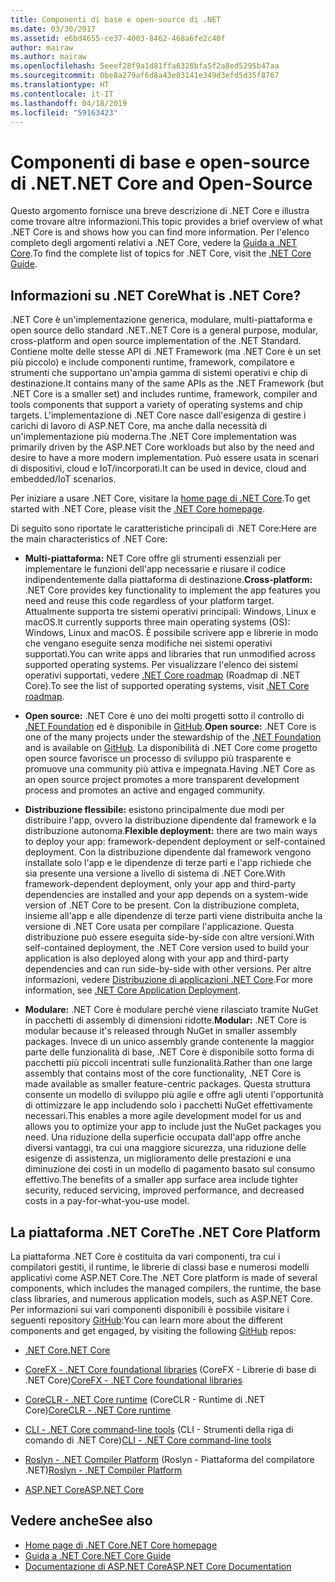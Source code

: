 ```yaml
---
title: Componenti di base e open-source di .NET
ms.date: 03/30/2017
ms.assetid: e6bd4655-ce37-4003-8462-468a6fe2c40f
author: mairaw
ms.author: mairaw
ms.openlocfilehash: 5eeef28f9a1d81ffa6328bfa5f2a8ed5295b47aa
ms.sourcegitcommit: 0be8a279af6d8a43e03141e349d3efd5d35f8767
ms.translationtype: HT
ms.contentlocale: it-IT
ms.lasthandoff: 04/18/2019
ms.locfileid: "59163423"
---
```

# <a name="net-core-and-open-source"></a><span data-ttu-id="ca6d5-102">Componenti di base e open-source di .NET</span><span class="sxs-lookup"><span data-stu-id="ca6d5-102">.NET Core and Open-Source</span></span>
<span data-ttu-id="ca6d5-103">Questo argomento fornisce una breve descrizione di .NET Core e illustra come trovare altre informazioni.</span><span class="sxs-lookup"><span data-stu-id="ca6d5-103">This topic provides a brief overview  of what .NET Core is and shows how you can find more information.</span></span> <span data-ttu-id="ca6d5-104">Per l'elenco completo degli argomenti relativi a .NET Core, vedere la [Guida a .NET Core](../../core/index.md).</span><span class="sxs-lookup"><span data-stu-id="ca6d5-104">To find the complete list of topics for .NET Core, visit the [.NET Core Guide](../../core/index.md).</span></span>
  
<a name="BKMK_WhatisNETCore"></a>   
## <a name="what-is-net-core"></a><span data-ttu-id="ca6d5-105">Informazioni su .NET Core</span><span class="sxs-lookup"><span data-stu-id="ca6d5-105">What is .NET Core?</span></span>  
 <span data-ttu-id="ca6d5-106">.NET Core è un'implementazione generica, modulare, multi-piattaforma e open source dello standard .NET.</span><span class="sxs-lookup"><span data-stu-id="ca6d5-106">.NET Core is a general purpose, modular, cross-platform and open source implementation of the .NET Standard.</span></span> <span data-ttu-id="ca6d5-107">Contiene molte delle stesse API di .NET Framework (ma .NET Core è un set più piccolo) e include componenti runtime, framework, compilatore e strumenti che supportano un'ampia gamma di sistemi operativi e chip di destinazione.</span><span class="sxs-lookup"><span data-stu-id="ca6d5-107">It contains many of the same APIs as the .NET Framework (but .NET Core is a smaller set) and includes runtime, framework, compiler and tools components that support a variety of operating systems and chip targets.</span></span> <span data-ttu-id="ca6d5-108">L'implementazione di .NET Core nasce dall'esigenza di gestire i carichi di lavoro di ASP.NET Core, ma anche dalla necessità di un'implementazione più moderna.</span><span class="sxs-lookup"><span data-stu-id="ca6d5-108">The .NET Core implementation was primarily driven by the ASP.NET Core workloads but also by the need and desire to have a more modern implementation.</span></span> <span data-ttu-id="ca6d5-109">Può essere usata in scenari di dispositivi, cloud e IoT/incorporati.</span><span class="sxs-lookup"><span data-stu-id="ca6d5-109">It can be used in device, cloud and embedded/IoT scenarios.</span></span>  
  
 <span data-ttu-id="ca6d5-110">Per iniziare a usare .NET Core, visitare la [home page di .NET Core](https://www.microsoft.com/net/core).</span><span class="sxs-lookup"><span data-stu-id="ca6d5-110">To get started with .NET Core, please visit the [.NET Core homepage](https://www.microsoft.com/net/core).</span></span>  
  
 <span data-ttu-id="ca6d5-111">Di seguito sono riportate le caratteristiche principali di .NET Core:</span><span class="sxs-lookup"><span data-stu-id="ca6d5-111">Here are the main characteristics of .NET Core:</span></span>  
  
-   <span data-ttu-id="ca6d5-112">**Multi-piattaforma:** NET Core offre gli strumenti essenziali per implementare le funzioni dell'app necessarie e riusare il codice indipendentemente dalla piattaforma di destinazione.</span><span class="sxs-lookup"><span data-stu-id="ca6d5-112">**Cross-platform:** .NET Core provides key functionality to implement the app features you need and reuse this code regardless of your platform target.</span></span> <span data-ttu-id="ca6d5-113">Attualmente supporta tre sistemi operativi principali: Windows, Linux e macOS.</span><span class="sxs-lookup"><span data-stu-id="ca6d5-113">It currently supports three main operating systems (OS): Windows, Linux and macOS.</span></span> <span data-ttu-id="ca6d5-114">È possibile scrivere app e librerie in modo che vengano eseguite senza modifiche nei sistemi operativi supportati.</span><span class="sxs-lookup"><span data-stu-id="ca6d5-114">You can write apps and libraries that run unmodified across supported operating systems.</span></span> <span data-ttu-id="ca6d5-115">Per visualizzare l'elenco dei sistemi operativi supportati, vedere [.NET Core roadmap](https://github.com/dotnet/core/blob/master/roadmap.md) (Roadmap di .NET Core).</span><span class="sxs-lookup"><span data-stu-id="ca6d5-115">To see the list of supported operating systems, visit [.NET Core roadmap](https://github.com/dotnet/core/blob/master/roadmap.md).</span></span>
  
-   <span data-ttu-id="ca6d5-116">**Open source:** .NET Core è uno dei molti progetti sotto il controllo di [.NET Foundation](https://www.dotnetfoundation.org/) ed è disponibile in [GitHub](https://github.com/).</span><span class="sxs-lookup"><span data-stu-id="ca6d5-116">**Open source:** .NET Core is one of the many projects under the stewardship of the [.NET Foundation](https://www.dotnetfoundation.org/) and is available on [GitHub](https://github.com/).</span></span>  <span data-ttu-id="ca6d5-117">La disponibilità di .NET Core come progetto open source favorisce un processo di sviluppo più trasparente e promuove una community più attiva e impegnata.</span><span class="sxs-lookup"><span data-stu-id="ca6d5-117">Having .NET Core as an open source project promotes a more transparent development process and promotes an active and engaged community.</span></span>  
  
-   <span data-ttu-id="ca6d5-118">**Distribuzione flessibile:** esistono principalmente due modi per distribuire l'app, ovvero la distribuzione dipendente dal framework e la distribuzione autonoma.</span><span class="sxs-lookup"><span data-stu-id="ca6d5-118">**Flexible deployment:** there are two main ways to deploy your app: framework-dependent deployment or self-contained deployment.</span></span> <span data-ttu-id="ca6d5-119">Con la distribuzione dipendente dal framework vengono installate solo l'app e le dipendenze di terze parti e l'app richiede che sia presente una versione a livello di sistema di .NET Core.</span><span class="sxs-lookup"><span data-stu-id="ca6d5-119">With framework-dependent deployment, only your app and third-party dependencies are installed and your app depends on a system-wide version of .NET Core to be present.</span></span>  <span data-ttu-id="ca6d5-120">Con la distribuzione completa, insieme all'app e alle dipendenze di terze parti viene distribuita anche la versione di .NET Core usata per compilare l'applicazione. Questa distribuzione può essere eseguita side-by-side con altre versioni.</span><span class="sxs-lookup"><span data-stu-id="ca6d5-120">With self-contained deployment, the .NET Core version used to build your application is also deployed along with your app and third-party dependencies and can run side-by-side with other versions.</span></span>    <span data-ttu-id="ca6d5-121">Per altre informazioni, vedere [Distribuzione di applicazioni .NET Core](../../core/deploying/index.md).</span><span class="sxs-lookup"><span data-stu-id="ca6d5-121">For more information, see [.NET Core Application Deployment](../../core/deploying/index.md).</span></span>

-   <span data-ttu-id="ca6d5-122">**Modulare:** .NET Core è modulare perché viene rilasciato tramite NuGet in pacchetti di assembly di dimensioni ridotte.</span><span class="sxs-lookup"><span data-stu-id="ca6d5-122">**Modular:** .NET Core is modular because it's released through NuGet in smaller assembly packages.</span></span> <span data-ttu-id="ca6d5-123">Invece di un unico assembly grande contenente la maggior parte delle funzionalità di base, .NET Core è disponibile sotto forma di pacchetti più piccoli incentrati sulle funzionalità.</span><span class="sxs-lookup"><span data-stu-id="ca6d5-123">Rather than one large assembly that contains most of the core functionality, .NET Core is made available as smaller feature-centric packages.</span></span> <span data-ttu-id="ca6d5-124">Questa struttura consente un modello di sviluppo più agile e offre agli utenti l'opportunità di ottimizzare le app includendo solo i pacchetti NuGet effettivamente necessari.</span><span class="sxs-lookup"><span data-stu-id="ca6d5-124">This enables a more agile development model for us and allows you to optimize your app to include just the NuGet packages you need.</span></span> <span data-ttu-id="ca6d5-125">Una riduzione della superficie occupata dall'app offre anche diversi vantaggi, tra cui una maggiore sicurezza, una riduzione delle esigenze di assistenza, un miglioramento delle prestazioni e una diminuzione dei costi in un modello di pagamento basato sul consumo effettivo.</span><span class="sxs-lookup"><span data-stu-id="ca6d5-125">The benefits of a smaller app surface area include tighter security, reduced servicing, improved performance, and decreased costs in a pay-for-what-you-use model.</span></span>  
  
## <a name="the-net-core-platform"></a><span data-ttu-id="ca6d5-126">La piattaforma .NET Core</span><span class="sxs-lookup"><span data-stu-id="ca6d5-126">The .NET Core Platform</span></span>  
 <span data-ttu-id="ca6d5-127">La piattaforma .NET Core è costituita da vari componenti, tra cui i compilatori gestiti, il runtime, le librerie di classi base e numerosi modelli applicativi come ASP.NET Core.</span><span class="sxs-lookup"><span data-stu-id="ca6d5-127">The .NET Core platform is made of several components, which includes the managed compilers, the runtime, the base class libraries, and numerous application models, such as ASP.NET Core.</span></span> <span data-ttu-id="ca6d5-128">Per informazioni sui vari componenti disponibili è possibile visitare i seguenti repository [GitHub](https://github.com/):</span><span class="sxs-lookup"><span data-stu-id="ca6d5-128">You can learn more about the different components and get engaged, by visiting the following [GitHub](https://github.com/) repos:</span></span>  
  
-   [<span data-ttu-id="ca6d5-129">.NET Core</span><span class="sxs-lookup"><span data-stu-id="ca6d5-129">.NET Core</span></span>](https://github.com/dotnet/core)  
  
-   <span data-ttu-id="ca6d5-130">[CoreFX - .NET Core foundational libraries](https://github.com/dotnet/corefx) (CoreFX - Librerie di base di .NET Core)</span><span class="sxs-lookup"><span data-stu-id="ca6d5-130">[CoreFX - .NET Core foundational libraries](https://github.com/dotnet/corefx)</span></span>  
  
-   <span data-ttu-id="ca6d5-131">[CoreCLR - .NET Core runtime](https://github.com/dotnet/coreclr) (CoreCLR - Runtime di .NET Core)</span><span class="sxs-lookup"><span data-stu-id="ca6d5-131">[CoreCLR - .NET Core runtime](https://github.com/dotnet/coreclr)</span></span>  
  
-   <span data-ttu-id="ca6d5-132">[CLI - .NET Core command-line tools](https://github.com/dotnet/cli) (CLI - Strumenti della riga di comando di .NET Core)</span><span class="sxs-lookup"><span data-stu-id="ca6d5-132">[CLI - .NET Core command-line tools](https://github.com/dotnet/cli)</span></span>  
  
-   <span data-ttu-id="ca6d5-133">[Roslyn - .NET Compiler Platform](https://github.com/dotnet/roslyn) (Roslyn - Piattaforma del compilatore .NET)</span><span class="sxs-lookup"><span data-stu-id="ca6d5-133">[Roslyn - .NET Compiler Platform](https://github.com/dotnet/roslyn)</span></span>  
  
-   [<span data-ttu-id="ca6d5-134">ASP.NET Core</span><span class="sxs-lookup"><span data-stu-id="ca6d5-134">ASP.NET Core</span></span>](https://github.com/aspnet/home)  
  
## <a name="see-also"></a><span data-ttu-id="ca6d5-135">Vedere anche</span><span class="sxs-lookup"><span data-stu-id="ca6d5-135">See also</span></span>

- [<span data-ttu-id="ca6d5-136">Home page di .NET Core</span><span class="sxs-lookup"><span data-stu-id="ca6d5-136">.NET Core homepage</span></span>](https://www.microsoft.com/net/core)
- [<span data-ttu-id="ca6d5-137">Guida a .NET Core</span><span class="sxs-lookup"><span data-stu-id="ca6d5-137">.NET Core Guide</span></span>](../../core/index.md)
- [<span data-ttu-id="ca6d5-138">Documentazione di ASP.NET Core</span><span class="sxs-lookup"><span data-stu-id="ca6d5-138">ASP.NET Core Documentation</span></span>](/aspnet/core/)
